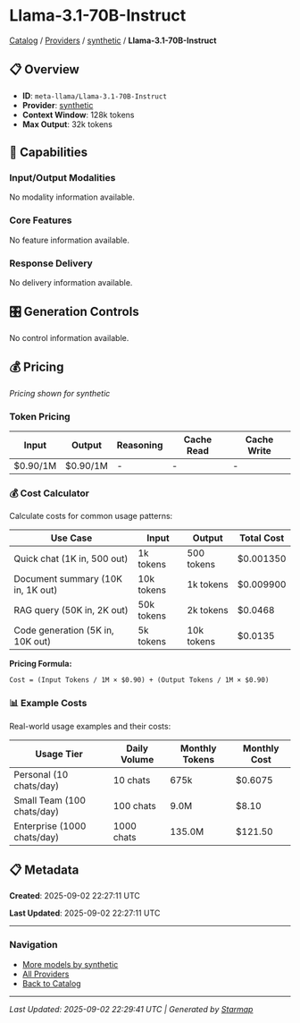 # Llama-3.1-70B-Instruct
  
[Catalog](../../../../..) / [Providers](../../../..) / [synthetic](../../..) / **Llama-3.1-70B-Instruct**


## 📋 Overview
  
- **ID**: `meta-llama/Llama-3.1-70B-Instruct`
- **Provider**: [synthetic](../)
- **Context Window**: 128k tokens
- **Max Output**: 32k tokens
  
## 🎯 Capabilities
  
### Input/Output Modalities
  
No modality information available.
  
### Core Features
  
No feature information available.
  
### Response Delivery
  
No delivery information available.
  
## 🎛️ Generation Controls
  
No control information available.
  
## 💰 Pricing
  
*Pricing shown for synthetic*
  
  
### Token Pricing
  
| Input | Output | Reasoning | Cache Read | Cache Write |
|---------|---------|---------|---------|---------|
| $0.90/1M | $0.90/1M | - | - | - |

  
### 💰 Cost Calculator
  
Calculate costs for common usage patterns:
  
  
| Use Case | Input | Output | Total Cost |
|---------|---------|---------|---------|
| Quick chat (1K in, 500 out) | 1k tokens | 500 tokens | $0.001350 |
| Document summary (10K in, 1K out) | 10k tokens | 1k tokens | $0.009900 |
| RAG query (50K in, 2K out) | 50k tokens | 2k tokens | $0.0468 |
| Code generation (5K in, 10K out) | 5k tokens | 10k tokens | $0.0135 |

  
**Pricing Formula:**
  
```
Cost = (Input Tokens / 1M × $0.90) + (Output Tokens / 1M × $0.90)
```
  
### 📊 Example Costs
  
Real-world usage examples and their costs:
  
  
| Usage Tier | Daily Volume | Monthly Tokens | Monthly Cost |
|---------|---------|---------|---------|
| Personal (10 chats/day) | 10 chats | 675k | $0.6075 |
| Small Team (100 chats/day) | 100 chats | 9.0M | $8.10 |
| Enterprise (1000 chats/day) | 1000 chats | 135.0M | $121.50 |

  
## 📋 Metadata
  
**Created**: 2025-09-02 22:27:11 UTC
  
**Last Updated**: 2025-09-02 22:27:11 UTC
  
  
---
  
  
### Navigation

- [More models by synthetic](../)
- [All Providers](../../../../../providers)
- [Back to Catalog](../../../../..)


---
_Last Updated: 2025-09-02 22:29:41 UTC | Generated by [Starmap](https://github.com/agentstation/starmap)_
